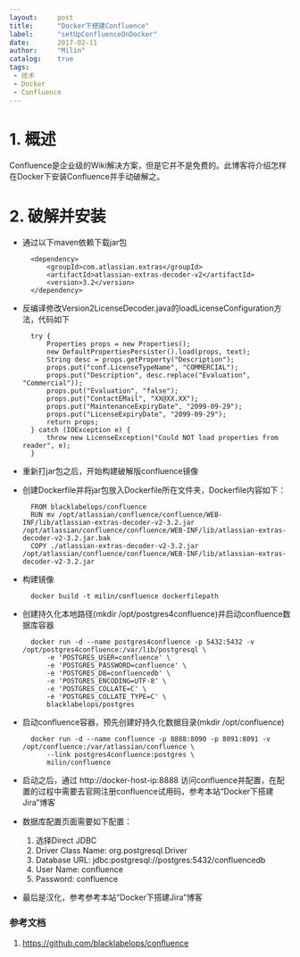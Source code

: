 ```yaml
---
layout:     post
title:      "Docker下搭建Confluence"
label:      "setUpConfluenceOnDocker"
date:       2017-02-11
author:     "Milin"
catalog:    true
tags:
 - 技术
 - Docker
 - Confluence
---
```


# 1. 概述
Confluence是企业级的Wiki解决方案，但是它并不是免费的。此博客将介绍怎样在Docker下安装Confluence并手动破解之。

# 2. 破解并安装
* 通过以下maven依赖下载jar包

        <dependency>
            <groupId>com.atlassian.extras</groupId>
            <artifactId>atlassian-extras-decoder-v2</artifactId>
            <version>3.2</version>
        </dependency>

* 反编译修改Version2LicenseDecoder.java的loadLicenseConfiguration方法，代码如下

        try {
            Properties props = new Properties();
            new DefaultPropertiesPersister().load(props, text);
            String desc = props.getProperty("Description");
            props.put("conf.LicenseTypeName", "COMMERCIAL");
            props.put("Description", desc.replace("Evaluation", "Commercial"));
            props.put("Evaluation", "false");
            props.put("ContactEMail", "XX@XX.XX");
            props.put("MaintenanceExpiryDate", "2099-09-29");
            props.put("LicenseExpiryDate", "2099-09-29");
            return props;
        } catch (IOException e) {
            throw new LicenseException("Could NOT load properties from reader", e);
        }

* 重新打jar包之后，开始构建破解版confluence镜像
* 创建Dockerfile并将jar包放入Dockerfile所在文件夹，Dockerfile内容如下：

        FROM blacklabelops/confluence
        RUN mv /opt/atlassian/confluence/confluence/WEB-INF/lib/atlassian-extras-decoder-v2-3.2.jar /opt/atlassian/confluence/confluence/WEB-INF/lib/atlassian-extras-decoder-v2-3.2.jar.bak
        COPY ./atlassian-extras-decoder-v2-3.2.jar /opt/atlassian/confluence/confluence/WEB-INF/lib/atlassian-extras-decoder-v2-3.2.jar

* 构建镜像

        docker build -t milin/confluence dockerfilepath

* 创建持久化本地路径(mkdir /opt/postgres4confluence)并启动confluence数据库容器

        docker run -d --name postgres4confluence -p 5432:5432 -v /opt/postgres4confluence:/var/lib/postgresql \
            -e 'POSTGRES_USER=confluence' \
            -e 'POSTGRES_PASSWORD=confluence' \
            -e 'POSTGRES_DB=confluencedb' \
            -e 'POSTGRES_ENCODING=UTF-8' \
            -e 'POSTGRES_COLLATE=C' \
            -e 'POSTGRES_COLLATE_TYPE=C' \
            blacklabelops/postgres

* 启动confluence容器，预先创建好持久化数据目录(mkdir /opt/confluence)

        docker run -d --name confluence -p 8888:8090 -p 8091:8091 -v /opt/confluence:/var/atlassian/confluence \
            --link postgres4confluence:postgres \
            milin/confluence

* 启动之后，通过 http://docker-host-ip:8888 访问confluence并配置，在配置的过程中需要去官网注册confluence试用码，参考本站“Docker下搭建Jira”博客
* 数据库配置页面需要如下配置：

    1. 选择Direct JDBC
    2. Driver Class Name: org.postgresql.Driver
    3. Database URL: jdbc:postgresql://postgres:5432/confluencedb
    4. User Name: confluence
    5. Password: confluence

* 最后是汉化，参考参考本站“Docker下搭建Jira”博客

### 参考文档
1. <https://github.com/blacklabelops/confluence>

